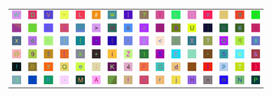 <table>
<tr>
<td><img src="57.gif"></td>
<td><img src="44.gif"></td>
<td><img src="56.gif"></td>
<td><img src="7E.gif"></td>
<td><img src="4C.gif"></td>
<td><img src="23.gif"></td>
<td><img src="77.gif"></td>
<td><img src="7C.gif"></td>
<td><img src="37.gif"></td>
<td><img src="59.gif"></td>
<td><img src="6B.gif"></td>
<td><img src="43.gif"></td>
<td><img src="76.gif"></td>
<td><img src="60.gif"></td>
<td><img src="67.gif"></td>
<td><img src="22.gif"></td>
</tr>
<tr>
<td><img src="gr1.gif"></td>
<td><img src="3D.gif"></td>
<td><img src="75.gif"></td>
<td><img src="4A.gif"></td>
<td><img src="gr2.gif"></td>
<td><img src="3E.gif"></td>
<td><img src="6D.gif"></td>
<td><img src="61.gif"></td>
<td><img src="7A.gif"></td>
<td><img src="25.gif"></td>
<td><img src="30.gif"></td>
<td><img src="55.gif"></td>
<td><img src="5D.gif"></td>
<td><img src="62.gif"></td>
<td><img src="36.gif"></td>
<td><img src="5F.gif"></td>
</tr>
<tr>
<td><img src="78.gif"></td>
<td><img src="6F.gif"></td>
<td><img src="68.gif"></td>
<td><img src="6C.gif"></td>
<td><img src="7B.gif"></td>
<td><img src="2A.gif"></td>
<td><img src="49.gif"></td>
<td><img src="27.gif"></td>
<td><img src="32.gif"></td>
<td><img src="3C.gif"></td>
<td><img src="74.gif"></td>
<td><img src="58.gif"></td>
<td><img src="3F.gif"></td>
<td><img src="4F.gif"></td>
<td><img src="71.gif"></td>
<td><img src="38.gif"></td>
</tr>
<tr>
<td><img src="40.gif"></td>
<td><img src="39.gif"></td>
<td><img src="24.gif"></td>
<td><img src="5B.gif"></td>
<td><img src="73.gif"></td>
<td><img src="2B.gif"></td>
<td><img src="69.gif"></td>
<td><img src="5A.gif"></td>
<td><img src="31.gif"></td>
<td><img src="53.gif"></td>
<td><img src="45.gif"></td>
<td><img src="2D.gif"></td>
<td><img src="2C.gif"></td>
<td><img src="35.gif"></td>
<td><img src="63.gif"></td>
<td><img src="26.gif"></td>
</tr>
<tr>
<td><img src="21.gif"></td>
<td><img src="42.gif"></td>
<td><img src="79.gif"></td>
<td><img src="51.gif"></td>
<td><img src="65.gif"></td>
<td><img src="3B.gif"></td>
<td><img src="4B.gif"></td>
<td><img src="34.gif"></td>
<td><img src="46.gif"></td>
<td><img src="47.gif"></td>
<td><img src="64.gif"></td>
<td><img src="3A.gif"></td>
<td><img src="7D.gif"></td>
<td><img src="70.gif"></td>
<td><img src="54.gif"></td>
<td><img src="29.gif"></td>
</tr>
<tr>
<td><img src="33.gif"></td>
<td><img src="28.gif"></td>
<td><img src="52.gif"></td>
<td><img src="2E.gif"></td>
<td><img src="4D.gif"></td>
<td><img src="41.gif"></td>
<td><img src="gr3.gif"></td>
<td><img src="66.gif"></td>
<td><img src="2F.gif"></td>
<td><img src="72.gif"></td>
<td><img src="6A.gif"></td>
<td><img src="48.gif"></td>
<td><img src="5E.gif"></td>
<td><img src="6E.gif"></td>
<td><img src="4E.gif"></td>
<td><img src="50.gif"></td>
</tr>
</table>
